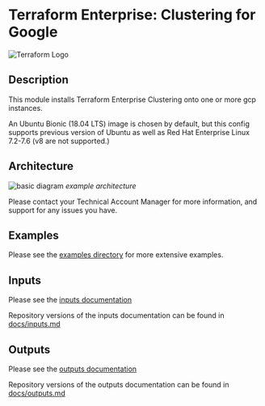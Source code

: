 # Terraform Enterprise: Clustering for Google

![Terraform Logo](https://github.com/hashicorp/terraform-google-terraform-enterprise/blob/master/assets/TerraformLogo.png?raw=true)

## Description

This module installs Terraform Enterprise Clustering onto one or more gcp instances.

An Ubuntu Bionic (18.04 LTS) image is chosen by default, but this config supports previous version of Ubuntu as well as Red Hat Enterprise Linux 7.2-7.6 (v8 are not supported.)

## Architecture

![basic diagram](https://github.com/hashicorp/terraform-google-terraform-enterprise/blob/master/assets/gcp_diagram.jpg?raw=true)
_example architecture_

Please contact your Technical Account Manager for more information, and support for any issues you have.

## Examples

Please see the [examples directory](https://github.com/hashicorp/terraform-google-terraform-enterprise/tree/master/examples/) for more extensive examples.

## Inputs

Please see the [inputs documentation](https://registry.terraform.io/modules/hashicorp/terraform-enterprise/google/?tab=inputs)

Repository versions of the inputs documentation can be found in [docs/inputs.md](docs/inputs.md)

## Outputs

Please see the [outputs documentation](https://registry.terraform.io/modules/hashicorp/terraform-enterprise/google/?tab=outputs)

Repository versions of the outputs documentation can be found in [docs/outputs.md](docs/outputs.md)
